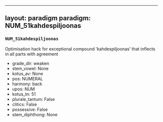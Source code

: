
---
layout: paradigm
paradigm: NUM_51kahdespiljoonas
---
### ` NUM_51kahdespiljoonas `

Optimisation hack for exceptional compound ’kahdespiljoonas’ that inflects in all parts with agreement
* grade_dir: weaken
* stem_vowel: None
* kotus_av: None
* pos: NUMERAL
* harmony: back
* upos: NUM
* kotus_tn: 51
* plurale_tantum: False
* clitics: False
* possessive: False
* stem_diphthong: None
